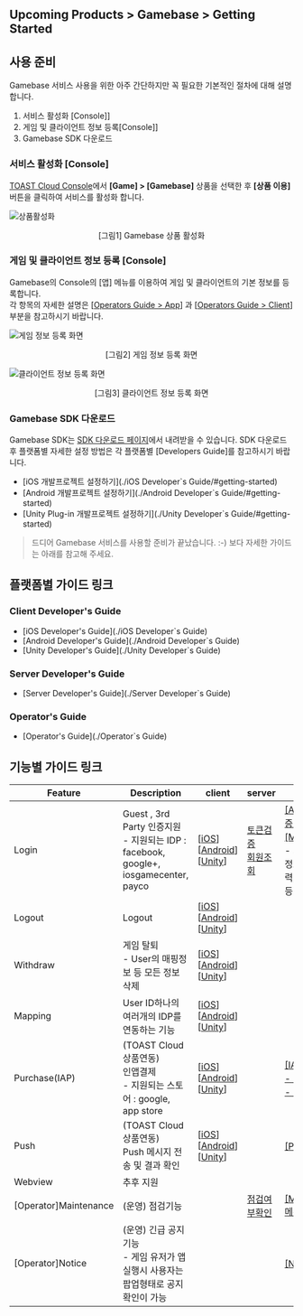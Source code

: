 ## Upcoming Products > Gamebase > Getting Started

## 사용 준비
Gamebase 서비스 사용을 위한 아주 간단하지만 꼭 필요한 기본적인 절차에 대해 설명합니다.

1. 서비스 활성화 [Console]]
2. 게임 및 클라이언트 정보 등록[Console]]
3. Gamebase SDK 다운로드

### 서비스 활성화 [Console]

[TOAST Cloud Console](http://console.cloud.toast.com)에서 **[Game] > [Gamebase]** 상품을 선택한 후 **[상품 이용]** 버튼을 클릭하여 서비스를 활성화 합니다.

![상품활성화](http://static.toastoven.net/prod_gamebase/GettingStarted/img_console_active_1.0.png)
<center>[그림1] Gamebase 상품 활성화</center>

### 게임 및 클라이언트 정보 등록 [Console]

Gamebase의 Console의 [앱] 메뉴를 이용하여 게임 및 클라이언트의 기본 정보를 등록합니다.<br>
각 항목의 자세한 설명은 [[Operators Guide > App](/Upcoming%20Products/Gamebase/Operator%60s%20Guide/#_3)] 과 [[Operators Guide > Client](/Upcoming%20Products/Gamebase/Operator%60s%20Guide/#_4)] 부분을 참고하시기 바랍니다.



![게임 정보 등록 화면](http://static.toastoven.net/prod_gamebase/GettingStarted/img_console_app_1.0.png)
<center>[그림2] 게임 정보 등록 화면</center>

![클라이언트 정보 등록 화면](http://static.toastoven.net/prod_gamebase/GettingStarted/img_console_client_1.0.png)
<center>[그림3] 클라이언트 정보 등록 화면</center>



### Gamebase SDK 다운로드

Gamebase SDK는 [SDK 다운로드 페이지](http://docs.cloud.toast.com/ko/Download/)에서 내려받을 수 있습니다.
SDK 다운로드 후 플랫폼별 자세한 설정 방법은 각 플랫폼별 [Developers Guide]를 참고하시기 바랍니다.

* [iOS 개발프로젝트 설정하기](./iOS Developer`s Guide/#getting-started)
* [Android 개발프로젝트 설정하기](./Android Developer`s Guide/#getting-started)
* [Unity Plug-in 개발프로젝트 설정하기](./Unity Developer`s Guide/#getting-started)

> 드디어 Gamebase 서비스를 사용할 준비가 끝났습니다. :-)
> 보다 자세한 가이드는 아래를 참고해 주세요.


## 플랫폼별 가이드 링크
### Client Developer's Guide
* [iOS Developer's Guide](./iOS Developer`s Guide)
* [Android Developer's Guide](./Android Developer`s Guide)
* [Unity Developer's Guide](./Unity Developer`s Guide)

### Server Developer's Guide
* [Server Developer's Guide](./Server Developer`s Guide)

### Operator's Guide
* [Operator's Guide](./Operator`s Guide)


## 기능별 가이드 링크

| Feature | Description | client | server  | console |
|--------|--------|--------|--------|--------|
| Login        | Guest , 3rd Party 인증지원  <br> - 지원되는 IDP : facebook, google+, iosgamecenter, payco      | [[iOS](/Upcoming%20Products/Gamebase/iOS%20Developer%60s%20Guide/#login)] [[Android](/Upcoming%20Products/Gamebase/Android%20Developer%60s%20Guide/#login)] [[Unity](/Upcoming%20Products/Gamebase/Unity%20Developer%60s%20Guide/#login)]  | [토큰검증](/Upcoming%20Products/Gamebase/Server%20Developer%60s%20Guide/#_5) <br> [회원조회](/Upcoming%20Products/Gamebase/Server%20Developer%60s%20Guide/#_7) |  [[App]메뉴의 인증정보설정](/Upcoming%20Products/Gamebase/Operator%60s%20Guide/#_3) <br> [[Member]메뉴](/Upcoming%20Products/Gamebase/Operator%60s%20Guide/#_11) <br> - 회원조회(기본정보, 로그인이력, 플레이타임 등) |
| Logout       |  Logout      | [[iOS](/Upcoming%20Products/Gamebase/iOS%20Developer%60s%20Guide/#logout)] [[Android](/Upcoming%20Products/Gamebase/Android%20Developer%60s%20Guide//#logout)] [[Unity](/Upcoming%20Products/Gamebase/Unity%20Developer%60s%20Guide/#logout)]| | |
| Withdraw       | 게임 탈퇴 <br> - User의 매핑정보 등 모든 정보 삭제     | [[iOS](/Upcoming%20Products/Gamebase/iOS%20Developer%60s%20Guide/#withdraw)] [[Android](/Upcoming%20Products/Gamebase/Android%20Developer%60s%20Guide//#withdraw)] [[Unity](/Upcoming%20Products/Gamebase/Unity%20Developer%60s%20Guide/#withdraw)]| | |
| Mapping       | User ID하나의 여러개의 IDP를 연동하는 기능      | [[iOS](/Upcoming%20Products/Gamebase/iOS%20Developer%60s%20Guide/#mapping)] [[Android](/Upcoming%20Products/Gamebase/Android%20Developer%60s%20Guide//#mapping)] [[Unity](/Upcoming%20Products/Gamebase/Unity%20Developer%60s%20Guide/#mapping)]| | |
| Purchase(IAP)       |  (TOAST Cloud 상품연동) <br> 인앱결제 <br> - 지원되는 스토어 : google, app store      | [[iOS](/Upcoming%20Products/Gamebase/iOS%20Developer%60s%20Guide/#purchase)] [[Android](/Upcoming%20Products/Gamebase/Android%20Developer%60s%20Guide//#purchase)] [[Unity](/Upcoming%20Products/Gamebase/Unity%20Developer%60s%20Guide/#purchase)]| | [[IAP]메뉴](/Upcoming%20Products/Gamebase/Operator%60s%20Guide/#_13)<br> [- 아이템 등록](/Upcoming%20Products/Gamebase/Operator%60s%20Guide/#_15) <br> [- 결제정보 조회](/Upcoming%20Products/Gamebase/Operator%60s%20Guide/#_16) |
| Push       | (TOAST Cloud 상품연동) <br> Push 메시지 전송 및 결과 확인      | [[iOS](/Upcoming%20Products/Gamebase/iOS%20Developer%60s%20Guidee/#push)] [[Android](/Upcoming%20Products/Gamebase/Android%20Developer%60s%20Guide//#push)] [[Unity](/Upcoming%20Products/Gamebase/Unity%20Developer%60s%20Guide/#push)]| |[[Push]메뉴](/Upcoming%20Products/Gamebase/Operator%60s%20Guide/#_9) |
| Webview      | 추후 지원       |  | | |
| [Operator]Maintenance      | (운영) 점검기능       |  | [점검여부확인](/Upcoming%20Products/Gamebase/Server%20Developer%60s%20Guide/#_10) |  [[Maintenance]메뉴](/Upcoming%20Products/Gamebase/Operator%60s%20Guide/#_5) |
| [Operator]Notice      | (운영) 긴급 공지 기능 <br> - 게임 유저가 앱 실행시 사용자는 팝업형태로 공지 확인이 가능      | | | [[Notice]메뉴](/Upcoming%20Products/Gamebase/Operator%60s%20Guide/#_7) |
